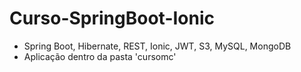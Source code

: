 # Curso-SpringBoot-Ionic
* Spring Boot, Hibernate, REST, Ionic, JWT, S3, MySQL, MongoDB
* Aplicação dentro da pasta 'cursomc'
